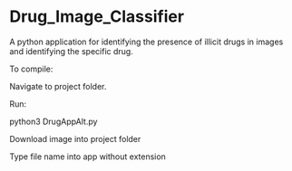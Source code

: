 # Drug_Image_Classifier
A python application for identifying the presence of illicit drugs in images and identifying the specific drug.

To compile:

Navigate to project folder.

Run:

python3 DrugAppAlt.py

Download image into project folder

Type file name into app without extension
